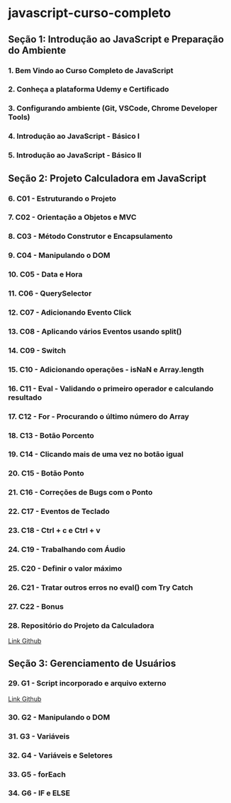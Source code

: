 # javascript-curso-completo

## Seção 1: Introdução ao JavaScript e Preparação do Ambiente

### 1. Bem Vindo ao Curso Completo de JavaScript

### 2. Conheça a plataforma Udemy e Certificado

### 3. Configurando ambiente (Git, VSCode, Chrome Developer Tools)

### 4. Introdução ao JavaScript - Básico I

### 5. Introdução ao JavaScript - Básico II

## Seção 2: Projeto Calculadora em JavaScript

### 6. C01 - Estruturando o Projeto

### 7. C02 - Orientação a Objetos e MVC

### 8. C03 - Método Construtor e Encapsulamento

### 9. C04 - Manipulando o DOM

### 10. C05 - Data e Hora

### 11. C06 - QuerySelector

### 12. C07 - Adicionando Evento Click

### 13. C08 - Aplicando vários Eventos usando split()

### 14. C09 - Switch

### 15. C10 - Adicionando operações - isNaN e Array.length

### 16. C11 - Eval - Validando o primeiro operador e calculando resultado

### 17. C12 - For - Procurando o último número do Array

### 18. C13 - Botão Porcento

### 19. C14 - Clicando mais de uma vez no botão igual

### 20. C15 - Botão Ponto

### 21. C16 - Correções de Bugs com o Ponto

### 22. C17 - Eventos de Teclado

### 23. C18 - Ctrl + c e Ctrl + v

### 24. C19 - Trabalhando com Áudio

### 25. C20 - Definir o valor máximo

### 26. C21 - Tratar outros erros no eval() com Try Catch

### 27. C22 - Bonus

### 28. Repositório do Projeto da Calculadora

[Link Github](https://github.com/hcodebr/curso-javascript-projeto-calculadora-clone-final)

## Seção 3: Gerenciamento de Usuários

### 29. G1 - Script incorporado e arquivo externo

[Link Github](https://github.com/hcodebr/curso-javascript-projeto-usuarios)

### 30. G2 - Manipulando o DOM

### 31. G3 - Variáveis

### 32. G4 - Variáveis e Seletores

### 33. G5 - forEach

### 34. G6 - IF e ELSE